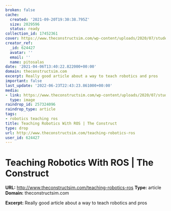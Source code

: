 ```yaml
---
broken: false
cache:
  created: '2021-09-20T19:30:38.795Z'
  size: 2029596
  status: ready
collection_id: 17452361
cover: https://www.theconstructsim.com/wp-content/uploads/2020/07/students-of-mastering-ros-robot-manipulators-course-by-The-Construct.jpg
creator_ref:
  _id: 624427
  avatar: ''
  email: ''
  name: pitosalas
date: '2021-04-06T13:40:22.822000+00:00'
domain: theconstructsim.com
excerpt: Really good article about a way to teach robotics and pros
important: false
last_update: '2022-06-23T22:43:23.861000+00:00'
media:
- link: https://www.theconstructsim.com/wp-content/uploads/2020/07/students-of-mastering-ros-robot-manipulators-course-by-The-Construct.jpg
  type: image
raindrop_id: 257324096
raindrop_type: article
tags:
- robotics teaching ros
title: Teaching Robotics With ROS | The Construct
type: drop
url: http://www.theconstructsim.com/teaching-robotics-ros
user_id: 624427
---
```


# Teaching Robotics With ROS | The Construct

**URL:** http://www.theconstructsim.com/teaching-robotics-ros
**Type:** article
**Domain:** theconstructsim.com

**Excerpt:** Really good article about a way to teach robotics and pros
